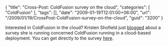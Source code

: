 {
	"title": "Cross-Post: ColdFusion survey on the cloud",
	"categories": [
		"ColdFusion"
	],
	"tags": [],
	"date": "2009-01-19T12:01:00+06:00",
	"url": "/2009/01/19/CrossPost-ColdFusion-survey-on-the-cloud",
	"guid": "3200"
}

Interested in ColdFusion in the cloud? Kristen Shofield just <a href="http://www.webbschofield.com/index.cfm/2009/1/19/Cloud-Computing--You">blogged</a> about a survey she is running concerned ColdFusion running in a cloud-based deployment. You can get directly to the survey <a href="http://www.surveymonkey.com/s.aspx?sm=whLo76jwHo8h7aaL_2fL7avg_3d_3d">here</a>.
